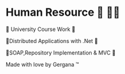 # Human Resource 🧼 💁‍♀️
📌 University Course Work 📌<br>

📌Distributed Applications with .Net 📌<br>

📌SOAP,Repository Implementation & MVC 📌 <br>

Made with love by Gergana ™
